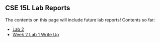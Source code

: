 ## CSE 15L Lab Reports 

The contents on this page will include future lab reports!
Contents so far: 
- [Lab 2](https://matchubi.github.io/cse15l-lab-reports/lab2.html)
- [Week 2 Lab 1 Write Up][1]

[1]: https://matchubi.github.io/cse15l-lab-reports/lab-report-1-week-2.html
